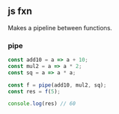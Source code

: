 ## js fxn

Makes a pipeline between functions.

### pipe

```js
const add10 = a => a + 10;
const mul2 = a => a * 2;
const sq = a => a * a;

const f = pipe(add10, mul2, sq);
const res = f(5);

console.log(res) // 60
```
